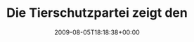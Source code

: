 ---
retweeted: false
source: <a href="http://twitter.com" rel="nofollow">Twitter Web Client</a>
entities:
  hashtags: []
  symbols: []
  user_mentions: []
  urls: []
display_text_range:
- '0'
- '127'
favorite_count: '1'
id_str: '3149995889'
truncated: false
retweet_count: '0'
id: '3149995889'
created_at: Wed Aug 05 18:18:38 +0000 2009
favorited: false
full_text: 'Die Tierschutzpartei zeigt den etablierten Parteien wo der netzkulturmässige
  Hammer hängt: die haben Plakate mit Katzencontent!'
lang: de
tags:
- pesos:twitter
date: '2009-08-05T18:18:38+00:00'
src: https://twitter.com/bascht/status/3149995889
original_url: https://twitter.com/bascht/status/3149995889
type: twitter_tweet
text: 'Die Tierschutzpartei zeigt den etablierten Parteien wo der netzkulturmässige
  Hammer hängt: die haben Plakate mit Katzencontent!'
title: 'Die Tierschutzpartei zeigt den '

---